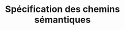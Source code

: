 ---
layout: page
language: fr
title: Spécification des chemins sémantiques
permalink: /fr/etre-traduit
other_link: /en/semantic-paths-specification/current/introduction
---
